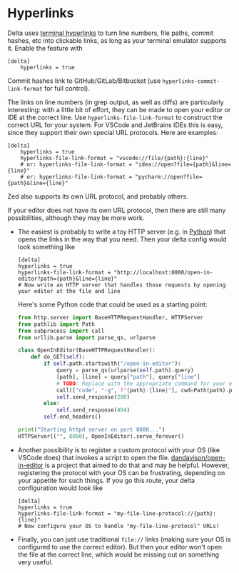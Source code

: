 # Hyperlinks

Delta uses [terminal hyperlinks](https://gist.github.com/egmontkob/eb114294efbcd5adb1944c9f3cb5feda) to turn line numbers, file paths, commit hashes, etc into clickable links, as long as your terminal emulator supports it. Enable the feature with

```gitconfig
[delta]
    hyperlinks = true
```

Commit hashes link to GitHub/GitLab/Bitbucket (use `hyperlinks-commit-link-format` for full control).

The links on line numbers (in grep output, as well as diffs) are particularly interesting: with a little bit of effort, they can be made to open your editor or IDE at the correct line.
Use `hyperlinks-file-link-format` to construct the correct URL for your system.
For VSCode and JetBrains IDEs this is easy, since they support their own special URL protocols. Here are examples:

```gitconfig
[delta]
    hyperlinks = true
    hyperlinks-file-link-format = "vscode://file/{path}:{line}"
    # or: hyperlinks-file-link-format = "idea://open?file={path}&line={line}"
    # or: hyperlinks-file-link-format = "pycharm://open?file={path}&line={line}"
```

Zed also supports its own URL protocol, and probably others.

If your editor does not have its own URL protocol, then there are still many possibilities, although they may be more work.

- The easiest is probably to write a toy HTTP server (e.g. in [Python](https://docs.python.org/3/library/http.server.html)) that opens the links in the way that you need. Then your delta config would look something like
    ```gitconfig
    [delta]
    hyperlinks = true
    hyperlinks-file-link-format = "http://localhost:8000/open-in-editor?path={path}&line={line}"
    # Now write an HTTP server that handles those requests by opening your editor at the file and line
    ```

    Here's some Python code that could be used as a starting point:
    ```python
    from http.server import BaseHTTPRequestHandler, HTTPServer
    from pathlib import Path
    from subprocess import call
    from urllib.parse import parse_qs, urlparse

    class OpenInEditor(BaseHTTPRequestHandler):
        def do_GET(self):
            if self.path.startswith("/open-in-editor"):
                query = parse_qs(urlparse(self.path).query)
                [path], [line] = query["path"], query["line"]
                # TODO: Replace with the appropriate command for your editor
                call(["code", "-g", f"{path}:{line}"], cwd=Path(path).parent)
                self.send_response(200)
            else:
                self.send_response(404)
            self.end_headers()

    print("Starting httpd server on port 8000...")
    HTTPServer(("", 8000), OpenInEditor).serve_forever()
    ```

- Another possibility is to register a custom protocol with your OS (like VSCode does) that invokes a script to open the file. [dandavison/open-in-editor](https://github.com/dandavison/open-in-editor) is a project that aimed to do that and may be helpful. However, registering the protocol with your OS can be frustrating, depending on your appetite for such things. If you go this route, your delta configuration would look like
    ```gitconfig
    [delta]
    hyperlinks = true
    hyperlinks-file-link-format = "my-file-line-protocol://{path}:{line}"
    # Now configure your OS to handle "my-file-line-protocol" URLs!
    ```
- Finally, you can just use traditional `file://` links (making sure your OS is configured to use the correct editor). But then your editor won't open the file at the correct line, which would be missing out on something very useful.